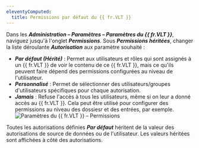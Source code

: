```yaml
---
eleventyComputed:
  title: Permissions par défaut du {{ fr.VLT }}
---
```

Dans les ***Administration – Paramètres – Paramètres du {{ fr.VLT }}***, naviguez jusqu'à l'onglet ***Permissions***. Sous ***Permissions héritées***, changer la liste déroulante ***Autorisation*** aux paramètre souhaité :

* ***Par défaut (Hérité)*** : Permet aux utilisateurs et rôles qui sont assignés à un {{ fr.VLT }} de voir le contenu de ce {{ fr.VLT }}, mais ce qu'ils peuvent faire dépend des permissions configurées au niveau de l'utilisateur.
* ***Personnalisé*** : Permet de sélectionner des utilisateurs/groupes d'utilisateurs spécifiques pour chaque autorisation.
* ***Jamais*** : Refuse l'accès à tous les utilisateurs, même si on leur a donné accès au {{ fr.VLT }}. Cela peut être utilisé pour configurer des permissions au niveau des dossiesr et des entrées, par exemple.
![Paramètres du {{ fr.VLT }} – Permissions](https://cdnweb.devolutions.net/docs/fr/rdm/windows/clip11392.png)

Toutes les autorisations définies ***Par défaut*** héritent de la valeur des autorisations de source de données ou de l'utilisateur. Les valeurs héritées sont affichées à côté des autorisations.

